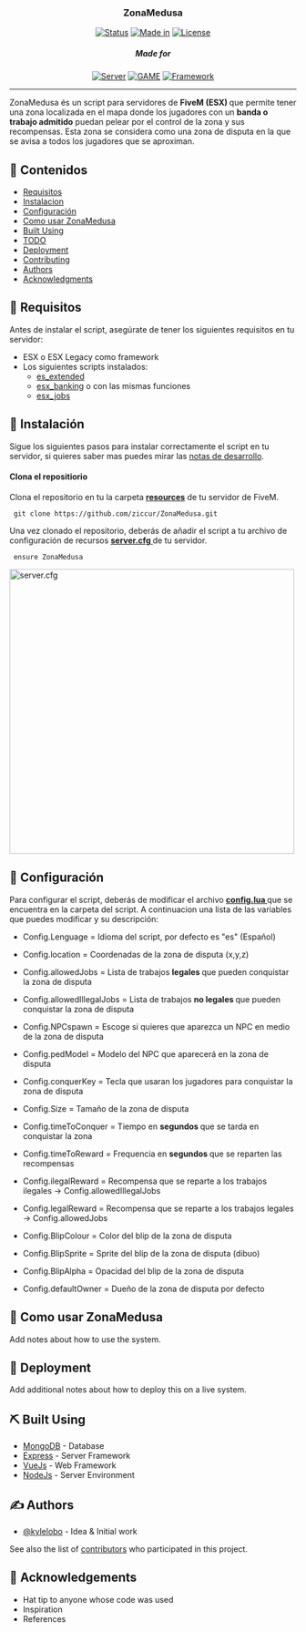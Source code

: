 <h3 align="center">ZonaMedusa</h3>

<div align="center">

[![Status](https://img.shields.io/badge/status-active-green?style=for-the-badge&link=https%3A%2F%2Fwww.lua.org)]()      [![Made in](https://img.shields.io/badge/made%20in-lua-blue?style=for-the-badge&link=https%3A%2F%2Fwww.lua.org)](www.lua.org)      [![License](https://img.shields.io/badge/licence-MIT-black?style=for-the-badge&link=%2FLICENCE)](/LICENSE)

<h5> Made for </h5>

[![Server](https://img.shields.io/badge/Server-FiveM-orange?style=for-the-badge)]() [![GAME](https://img.shields.io/badge/Game-%20GTA%20V%20-darkgreen?style=for-the-badge
)]() [![Framework](https://img.shields.io/badge/Framwork-ESX%20%2F%20ESX%20Legacy-red?style=for-the-badge)]()

</div>

---

<p align="left"> ZonaMedusa és un script para servidores de <b>FiveM (ESX) </b> que permite tener una zona localizada en el mapa donde los jugadores con un <b>banda o trabajo admitido</b> puedan pelear por el control de la zona y sus recompensas. Esta zona se considera como una zona de disputa en la que se avisa a todos los jugadores que se aproximan. 
    <br> 
</p>

## 📝 Contenidos

- [Requisitos](#requisitos)
- [Instalacion](#instalacion)
- [Configuración](#configuracion)
- [Como usar ZonaMedusa](#uso)
- [Built Using](#built_using)
- [TODO](../TODO.md)
- [Deployment](#deployment)
- [Contributing](../CONTRIBUTING.md)
- [Authors](#authors)
- [Acknowledgments](#acknowledgement)

## 🧐 Requisitos <a name = "requisitos"></a>

Antes de instalar el script, asegúrate de tener los siguientes requisitos en tu servidor:

- ESX o ESX Legacy como framework
- Los siguientes scripts instalados:
  - [es_extended](https://github.com/esx-framework/esx_core/tree/main/%5Bcore%5D/es_extended)
  - [esx_banking](https://github.com/esx-framework/esx_banking) o con las mismas funciones
  - [esx_jobs](https://github.com/esx-framework/esx_jobs)

## 🏁 Instalación <a name = "instalacion"></a>

 Sigue los siguientes pasos para instalar correctamente el script en tu servidor, si quieres saber mas puedes mirar las [notas de desarrollo](#desarollo).

#### Clona el repositiorio

Clona el repositorio en tu la carpeta <u> <b> resources</b></u> de tu servidor de FiveM.

```
 git clone https://github.com/ziccur/ZonaMedusa.git
```

Una vez clonado el repositorio, deberás de añadir el script a tu archivo de configuración de recursos <u> <b> server.cfg </b></u> de tu servidor.

```
 ensure ZonaMedusa 
```


<img src="https://cdn.discordapp.com/attachments/1234234265437212754/1281058441502130196/undefined_-_Imgur.png?ex=66da5625&is=66d904a5&hm=e7a3e74eea575743587321aa50617f540996054e7d6e5d244de4afd12bdddf83&" alt="server.cfg" width="500"/>

##  🔩 Configuración <a name="configuracion"></a>

Para configurar el script, deberás de modificar el archivo <u> <b> config.lua </b></u> que se encuentra en la carpeta del script. A continuacion una lista de las variables que puedes modificar y su descripción:

- <a >Config.Lenguage </a> = Idioma del script, por defecto es "es" (Español)
- <a >Config.location </a> = Coordenadas de la zona de disputa (x,y,z)
- <a >Config.allowedJobs </a> = Lista de trabajos <b> legales </b> que pueden conquistar la zona de disputa
- <a >Config.allowedIllegalJobs </a> = Lista de trabajos <b> no legales </b> que pueden conquistar la zona de disputa
- <a >Config.NPCspawn </a> = Escoge si quieres que aparezca un NPC en medio de la zona de disputa
- <a >Config.pedModel</a> = Modelo del NPC que aparecerá en la zona de disputa
- <a >Config.conquerKey </a> = Tecla que usaran los jugadores para conquistar la zona de disputa
- <a >Config.Size </a> = Tamaño de la zona de disputa	
- <a >Config.timeToConquer </a> = Tiempo en <b> segundos </b> que se tarda en conquistar la zona
- <a >Config.timeToReward </a> = Frequencia en <b> segundos </b> que se reparten las recompensas
- <a >Config.ilegalReward </a> = Recompensa que se reparte a los trabajos ilegales -> <a >Config.allowedIllegalJobs </a>
- <a >Config.legalReward </a> = Recompensa que se reparte a los trabajos legales -> <a >Config.allowedJobs </a>

- <a >Config.BlipColour </a> = Color del blip de la zona de disputa
- <a >Config.BlipSprite </a> = Sprite del blip de la zona de disputa (dibuo)
- <a >Config.BlipAlpha </a> = Opacidad del blip de la zona de disputa
- <a >Config.defaultOwner </a> = Dueño de la zona de disputa por defecto

## 🎈 Como usar ZonaMedusa <a name="uso"></a>

Add notes about how to use the system.

## 🚀 Deployment <a name = "deployment"></a>

Add additional notes about how to deploy this on a live system.

## ⛏️ Built Using <a name = "built_using"></a>

- [MongoDB](https://www.mongodb.com/) - Database
- [Express](https://expressjs.com/) - Server Framework
- [VueJs](https://vuejs.org/) - Web Framework
- [NodeJs](https://nodejs.org/en/) - Server Environment

## ✍️ Authors <a name = "authors"></a>

- [@kylelobo](https://github.com/kylelobo) - Idea & Initial work

See also the list of [contributors](https://github.com/kylelobo/The-Documentation-Compendium/contributors) who participated in this project.

## 🎉 Acknowledgements <a name = "acknowledgement"></a>

- Hat tip to anyone whose code was used
- Inspiration
- References
